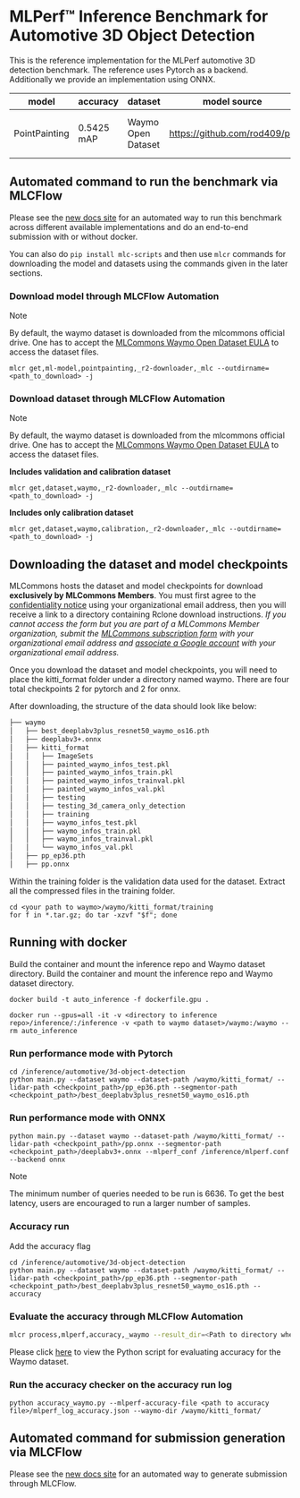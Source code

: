 # MLPerf™ Inference Benchmark for Automotive 3D Object Detection

This is the reference implementation for the MLPerf automotive 3D detection benchmark. The reference uses Pytorch as a backend. Additionally we provide an implementation using ONNX.

| model | accuracy | dataset | model source | precision | notes |
| ---- | ---- | ---- | ---- | ---- | ---- |
| PointPainting | 0.5425 mAP | Waymo Open Dataset | https://github.com/rod409/pp | fp32 | Single-Stream 99.9 percentile |

## Automated command to run the benchmark via MLCFlow

Please see the [new docs site](https://docs.mlcommons.org/inference/benchmarks/automotive/3d_object_detection/pointpainting/) for an automated way to run this benchmark across different available implementations and do an end-to-end submission with or without docker.

You can also do `pip install mlc-scripts` and then use `mlcr` commands for downloading the model and datasets using the commands given in the later sections.

### Download model through MLCFlow Automation

> [!Note]
> By default, the waymo dataset is downloaded from the mlcommons official drive. One has to accept the [MLCommons Waymo Open Dataset EULA](https://waymo.mlcommons.org/) to access the dataset files.

```
mlcr get,ml-model,pointpainting,_r2-downloader,_mlc --outdirname=<path_to_download> -j
```

### Download dataset through MLCFlow Automation

> [!Note]
> By default, the waymo dataset is downloaded from the mlcommons official drive. One has to accept the [MLCommons Waymo Open Dataset EULA](https://waymo.mlcommons.org/) to access the dataset files.

**Includes validation and calibration dataset**
```
mlcr get,dataset,waymo,_r2-downloader,_mlc --outdirname=<path_to_download> -j
```

**Includes only calibration dataset**

```
mlcr get,dataset,waymo,calibration,_r2-downloader,_mlc --outdirname=<path_to_download> -j
```

## Downloading the dataset and model checkpoints
MLCommons hosts the dataset and model checkpoints for download **exclusively by MLCommons Members**. You must first agree to the [confidentiality notice](https://waymo.mlcommons.org) using your organizational email address, then you will receive a link to a directory containing Rclone download instructions. _If you cannot access the form but you are part of a MLCommons Member organization, submit the [MLCommons subscription form](https://mlcommons.org/community/subscribe/) with your organizational email address and [associate a Google account](https://accounts.google.com/SignUpWithoutGmail) with your organizational email address._

Once you download the dataset and model checkpoints, you will need to place the kitti_format folder under a directory named waymo. There are four total checkpoints 2 for pytorch and 2 for onnx.

After downloading, the structure of the data should look like below:

```bash
├── waymo
│   ├── best_deeplabv3plus_resnet50_waymo_os16.pth
│   ├── deeplabv3+.onnx
│   ├── kitti_format
│   │   ├── ImageSets
│   │   ├── painted_waymo_infos_test.pkl
│   │   ├── painted_waymo_infos_train.pkl
│   │   ├── painted_waymo_infos_trainval.pkl
│   │   ├── painted_waymo_infos_val.pkl
│   │   ├── testing
│   │   ├── testing_3d_camera_only_detection
│   │   ├── training
│   │   ├── waymo_infos_test.pkl
│   │   ├── waymo_infos_train.pkl
│   │   ├── waymo_infos_trainval.pkl
│   │   └── waymo_infos_val.pkl
│   ├── pp_ep36.pth
│   ├── pp.onnx
```
Within the training folder is the validation data used for the dataset. Extract all the compressed files in the training folder.

```
cd <your path to waymo>/waymo/kitti_format/training
for f in *.tar.gz; do tar -xzvf "$f"; done
```

## Running with docker
Build the container and mount the inference repo and Waymo dataset directory.
Build the container and mount the inference repo and Waymo dataset directory.
```
docker build -t auto_inference -f dockerfile.gpu .

docker run --gpus=all -it -v <directory to inference repo>/inference/:/inference -v <path to waymo dataset>/waymo:/waymo --rm auto_inference
```
### Run performance mode with Pytorch
```
cd /inference/automotive/3d-object-detection
python main.py --dataset waymo --dataset-path /waymo/kitti_format/ --lidar-path <checkpoint_path>/pp_ep36.pth --segmentor-path <checkpoint_path>/best_deeplabv3plus_resnet50_waymo_os16.pth
```

### Run performance mode with ONNX
```
python main.py --dataset waymo --dataset-path /waymo/kitti_format/ --lidar-path <checkpoint_path>/pp.onnx --segmentor-path <checkpoint_path>/deeplabv3+.onnx --mlperf_conf /inference/mlperf.conf --backend onnx
```
> [!Note]
> The minimum number of queries needed to be run is 6636. To get the best latency, users are encouraged to run a larger number of samples.

### Accuracy run

Add the accuracy flag
```
cd /inference/automotive/3d-object-detection
python main.py --dataset waymo --dataset-path /waymo/kitti_format/ --lidar-path <checkpoint_path>/pp_ep36.pth --segmentor-path <checkpoint_path>/best_deeplabv3plus_resnet50_waymo_os16.pth --accuracy
```
### Evaluate the accuracy through MLCFlow Automation
```bash
mlcr process,mlperf,accuracy,_waymo --result_dir=<Path to directory where files are generated after the benchmark run>
```

Please click [here](https://github.com/mlcommons/inference/blob/master/automotive/3d-object-detection/accuracy_waymo.py) to view the Python script for evaluating accuracy for the Waymo dataset.

### Run the accuracy checker on the accuracy run log
```
python accuracy_waymo.py --mlperf-accuracy-file <path to accuracy file>/mlperf_log_accuracy.json --waymo-dir /waymo/kitti_format/
```

## Automated command for submission generation via MLCFlow

Please see the [new docs site](https://docs.mlcommons.org/inference/submission/) for an automated way to generate submission through MLCFlow. 
